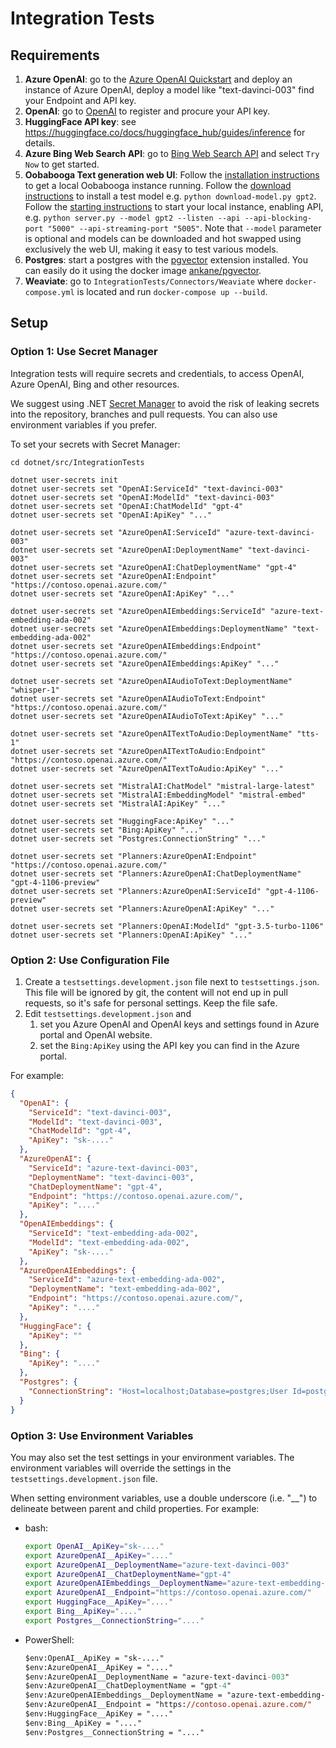 ﻿# Integration Tests

## Requirements

1. **Azure OpenAI**: go to the [Azure OpenAI Quickstart](https://learn.microsoft.com/en-us/azure/cognitive-services/openai/quickstart)
   and deploy an instance of Azure OpenAI, deploy a model like "text-davinci-003" find your Endpoint and API key.
2. **OpenAI**: go to [OpenAI](https://platform.openai.com) to register and procure your API key.
3. **HuggingFace API key**: see https://huggingface.co/docs/huggingface_hub/guides/inference for details.
4. **Azure Bing Web Search API**: go to [Bing Web Search API](https://www.microsoft.com/en-us/bing/apis/bing-web-search-api)
   and select `Try Now` to get started.
5. **Oobabooga Text generation web UI**: Follow the [installation instructions](https://github.com/oobabooga/text-generation-webui#installation) to get a local Oobabooga instance running. Follow the [download instructions](https://github.com/oobabooga/text-generation-webui#downloading-models) to install a test model e.g. `python download-model.py gpt2`. Follow the [starting instructions](https://github.com/oobabooga/text-generation-webui#starting-the-web-ui) to start your local instance, enabling API, e.g. `python server.py --model gpt2 --listen --api --api-blocking-port "5000" --api-streaming-port "5005"`. Note that `--model` parameter is optional and models can be downloaded and hot swapped using exclusively the web UI, making it easy to test various models.
6. **Postgres**: start a postgres with the [pgvector](https://github.com/pgvector/pgvector) extension installed. You can easily do it using the docker image [ankane/pgvector](https://hub.docker.com/r/ankane/pgvector).
7. **Weaviate**: go to `IntegrationTests/Connectors/Weaviate` where `docker-compose.yml` is located and run `docker-compose up --build`. 

## Setup

### Option 1: Use Secret Manager

Integration tests will require secrets and credentials, to access OpenAI, Azure OpenAI,
Bing and other resources. 

We suggest using .NET [Secret Manager](https://learn.microsoft.com/en-us/aspnet/core/security/app-secrets)
to avoid the risk of leaking secrets into the repository, branches and pull requests.
You can also use environment variables if you prefer.

To set your secrets with Secret Manager:

```
cd dotnet/src/IntegrationTests

dotnet user-secrets init
dotnet user-secrets set "OpenAI:ServiceId" "text-davinci-003"
dotnet user-secrets set "OpenAI:ModelId" "text-davinci-003"
dotnet user-secrets set "OpenAI:ChatModelId" "gpt-4"
dotnet user-secrets set "OpenAI:ApiKey" "..."

dotnet user-secrets set "AzureOpenAI:ServiceId" "azure-text-davinci-003"
dotnet user-secrets set "AzureOpenAI:DeploymentName" "text-davinci-003"
dotnet user-secrets set "AzureOpenAI:ChatDeploymentName" "gpt-4"
dotnet user-secrets set "AzureOpenAI:Endpoint" "https://contoso.openai.azure.com/"
dotnet user-secrets set "AzureOpenAI:ApiKey" "..."

dotnet user-secrets set "AzureOpenAIEmbeddings:ServiceId" "azure-text-embedding-ada-002"
dotnet user-secrets set "AzureOpenAIEmbeddings:DeploymentName" "text-embedding-ada-002"
dotnet user-secrets set "AzureOpenAIEmbeddings:Endpoint" "https://contoso.openai.azure.com/"
dotnet user-secrets set "AzureOpenAIEmbeddings:ApiKey" "..."

dotnet user-secrets set "AzureOpenAIAudioToText:DeploymentName" "whisper-1"
dotnet user-secrets set "AzureOpenAIAudioToText:Endpoint" "https://contoso.openai.azure.com/"
dotnet user-secrets set "AzureOpenAIAudioToText:ApiKey" "..."

dotnet user-secrets set "AzureOpenAITextToAudio:DeploymentName" "tts-1"
dotnet user-secrets set "AzureOpenAITextToAudio:Endpoint" "https://contoso.openai.azure.com/"
dotnet user-secrets set "AzureOpenAITextToAudio:ApiKey" "..."

dotnet user-secrets set "MistralAI:ChatModel" "mistral-large-latest"
dotnet user-secrets set "MistralAI:EmbeddingModel" "mistral-embed"
dotnet user-secrets set "MistralAI:ApiKey" "..."

dotnet user-secrets set "HuggingFace:ApiKey" "..."
dotnet user-secrets set "Bing:ApiKey" "..."
dotnet user-secrets set "Postgres:ConnectionString" "..."

dotnet user-secrets set "Planners:AzureOpenAI:Endpoint" "https://contoso.openai.azure.com/"
dotnet user-secrets set "Planners:AzureOpenAI:ChatDeploymentName" "gpt-4-1106-preview"
dotnet user-secrets set "Planners:AzureOpenAI:ServiceId" "gpt-4-1106-preview"
dotnet user-secrets set "Planners:AzureOpenAI:ApiKey" "..."

dotnet user-secrets set "Planners:OpenAI:ModelId" "gpt-3.5-turbo-1106"
dotnet user-secrets set "Planners:OpenAI:ApiKey" "..."
```

### Option 2: Use Configuration File
1. Create a `testsettings.development.json` file next to `testsettings.json`. This file will be ignored by git,
   the content will not end up in pull requests, so it's safe for personal settings. Keep the file safe.
2. Edit `testsettings.development.json` and
    1. set you Azure OpenAI and OpenAI keys and settings found in Azure portal and OpenAI website.
    2. set the `Bing:ApiKey` using the API key you can find in the Azure portal.

For example:

```json
{
  "OpenAI": {
    "ServiceId": "text-davinci-003",
    "ModelId": "text-davinci-003",
    "ChatModelId": "gpt-4",
    "ApiKey": "sk-...."
  },
  "AzureOpenAI": {
    "ServiceId": "azure-text-davinci-003",
    "DeploymentName": "text-davinci-003",
    "ChatDeploymentName": "gpt-4",
    "Endpoint": "https://contoso.openai.azure.com/",
    "ApiKey": "...."
  },
  "OpenAIEmbeddings": {
    "ServiceId": "text-embedding-ada-002",
    "ModelId": "text-embedding-ada-002",
    "ApiKey": "sk-...."
  },
  "AzureOpenAIEmbeddings": {
    "ServiceId": "azure-text-embedding-ada-002",
    "DeploymentName": "text-embedding-ada-002",
    "Endpoint": "https://contoso.openai.azure.com/",
    "ApiKey": "...."
  },
  "HuggingFace": {
    "ApiKey": ""
  },
  "Bing": {
    "ApiKey": "...."
  },
  "Postgres": {
    "ConnectionString": "Host=localhost;Database=postgres;User Id=postgres;Password=mysecretpassword"
  }
}
```

### Option 3: Use Environment Variables
You may also set the test settings in your environment variables. The environment variables will override the settings in the `testsettings.development.json` file.

When setting environment variables, use a double underscore (i.e. "\_\_") to delineate between parent and child properties. For example:

- bash:

  ```bash
  export OpenAI__ApiKey="sk-...."
  export AzureOpenAI__ApiKey="...."
  export AzureOpenAI__DeploymentName="azure-text-davinci-003"
  export AzureOpenAI__ChatDeploymentName="gpt-4"
  export AzureOpenAIEmbeddings__DeploymentName="azure-text-embedding-ada-002"
  export AzureOpenAI__Endpoint="https://contoso.openai.azure.com/"
  export HuggingFace__ApiKey="...."
  export Bing__ApiKey="...."
  export Postgres__ConnectionString="...."
  ```

- PowerShell:

  ```ps
  $env:OpenAI__ApiKey = "sk-...."
  $env:AzureOpenAI__ApiKey = "...."
  $env:AzureOpenAI__DeploymentName = "azure-text-davinci-003"
  $env:AzureOpenAI__ChatDeploymentName = "gpt-4"
  $env:AzureOpenAIEmbeddings__DeploymentName = "azure-text-embedding-ada-002"
  $env:AzureOpenAI__Endpoint = "https://contoso.openai.azure.com/"
  $env:HuggingFace__ApiKey = "...."
  $env:Bing__ApiKey = "...."
  $env:Postgres__ConnectionString = "...."
  ```
